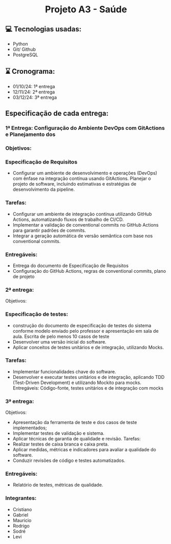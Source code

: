  
<h1 align="center"> Projeto A3 - Saúde</h1>

## 💻 Tecnologias usadas:

- Python
- Git/ Github
- PostgreSQL
## ⌛ Cronograma:

- 01/10/24: 1ª entrega
- 12/11/24: 2ª entrega
- 03/12/24: 3ª entrega
  
## Especificação de cada entrega:

### 1ª Entrega: Configuração do Ambiente DevOps com GitActions e Planejamento dos

### Objetivos:

### Especificação de Requisitos
 - Configurar um ambiente de desenvolvimento e operações (DevOps) com ênfase na integração contínua usando GitActions. Planejar o projeto de software, incluindo estimativas e estratégias de desenvolvimento da pipeline.
### Tarefas:

- Configurar um ambiente de integração contínua utilizando GitHub Actions, automatizando fluxos de trabalho de CI/CD.
- Implementar a validação de conventional commits no GitHub Actions para garantir padrões de commits.
- Integrar a geração automática de versão semântica com base nos conventional commits.
  
### Entregáveis:

- Entrega do documento de Especificação de Requisitos
- Configuração do GitHub Actions, regras de conventional commits, plano de projeto

### 2ª entrega:

Objetivos:

### Especificação de testes:
- construção do documento de especificação de testes do sistema conforme modelo enviado pelo professor e apresentação em sala de aula. Escrita de pelo menos 10 casos de teste
- Desenvolver uma versão inicial do software.
- Aplicar conceitos de testes unitários e de integração, utilizando Mocks.
### Tarefas:

- Implementar funcionalidades chave do software.
- Desenvolver e executar testes unitários e de integração, aplicando TDD (Test-Driven Development) e utilizando Mockito para mocks. Entregáveis: Código-fonte, testes unitários e de integração com mocks
  
### 3ª entrega:

Objetivos:

- Apresentação da ferramenta de teste e dos casos de teste implementados;
- Implementar testes de validação e sistema.
- Aplicar técnicas de garantia de qualidade e revisão. Tarefas:
- Realizar testes de caixa branca e caixa preta.
- Aplicar medidas, métricas e indicadores para avaliar a qualidade do software.
- Conduzir revisões de código e testes automatizados.
  
### Entregáveis:

- Relatório de testes, métricas de qualidade.

  
### Integrantes:

- Cristiano
- Gabriel
- Mauricio
- Rodrigo
- Sodré
- Levi
